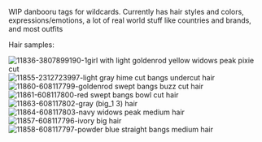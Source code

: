 WIP danbooru tags for wildcards. Currently has hair styles and colors, expressions/emotions, a lot of real world stuff like countries and brands, and most outfits

Hair samples:

![11836-3807899190-1girl with light goldenrod yellow widows peak pixie cut](https://user-images.githubusercontent.com/78466408/216549704-8815e947-e8ed-4753-919d-875378c3d499.png)
![11855-2312723997-light gray hime cut bangs undercut hair](https://user-images.githubusercontent.com/78466408/216549745-9b1fd4a0-d6f9-47ca-80e4-ee5aeadf640e.png)
![11860-608117799-goldenrod swept bangs buzz cut hair](https://user-images.githubusercontent.com/78466408/216550198-a1d6513e-3924-487f-bc6e-6b547dbdf9a8.png)
![11861-608117800-red swept bangs bowl cut hair](https://user-images.githubusercontent.com/78466408/216550200-5de72c05-dc6a-4ad0-9d40-6deaa4c83801.png)
![11863-608117802-gray (big_1 3) hair](https://user-images.githubusercontent.com/78466408/216550203-c03e3788-062c-4873-b134-22cf98d7620d.png)
![11864-608117803-navy widows peak medium hair](https://user-images.githubusercontent.com/78466408/216550207-66d1e639-2001-499b-a504-8b84126c3b15.png)
![11857-608117796-ivory big hair](https://user-images.githubusercontent.com/78466408/216550208-10c825b3-7fdf-4cdf-a9f0-c4aeaa394520.png)
![11858-608117797-powder blue straight bangs medium hair](https://user-images.githubusercontent.com/78466408/216550209-a886fc2c-2347-4924-af7b-d4f6dbb45153.png)
